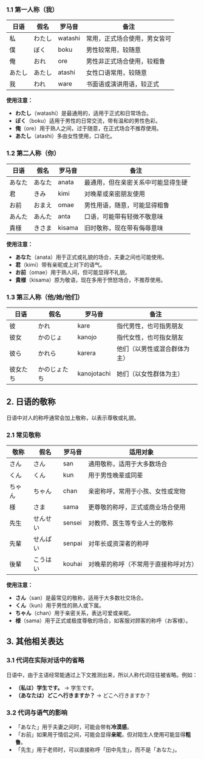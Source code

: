 
### 1.1 第一人称（我）

|日语|假名|罗马音|备注|
|---|---|---|---|
|私|わたし|watashi|常用，正式场合使用，男女皆可|
|僕|ぼく|boku|男性较常用，较随意|
|俺|おれ|ore|男性非正式场合使用，较粗鲁|
|あたし|あたし|atashi|女性口语常用，较随意|
|我|われ|ware|书面语或演讲用语，较正式|

**使用注意：**

- **わたし**（watashi）是最通用的，适用于正式和日常场合。
- **ぼく**（boku）适用于男性的日常交流，带有温和的男性色彩。
- **俺**（ore）用于熟人之间，过于随意，在正式场合不推荐使用。
- **あたし**（atashi）多由女性使用，口语化。

### 1.2 第二人称（你）

|日语|假名|罗马音|备注|
|---|---|---|---|
|あなた|あなた|anata|最通用，但在亲密关系中可能显得生硬|
|君|きみ|kimi|对晚辈或亲密朋友使用|
|お前|おまえ|omae|男性用语，随意，可能显得粗鲁|
|あんた|あんた|anta|口语，可能带有轻微不敬意味|
|貴様|きさま|kisama|旧时敬称，现在带有侮辱意味|

**使用注意：**

- **あなた**（anata）用于正式或礼貌的场合，夫妻之间也可能使用。
- **君**（kimi）带有亲昵或上对下的语气。
- **お前**（omae）用于熟人间，但可能显得不礼貌。
- **貴様**（kisama）原为敬语，现在多用于愤怒场合，不推荐使用。

### 1.3 第三人称（他/她/他们）

| 日语   | 假名     | 罗马音         | 备注             |
| ---- | ------ | ----------- | -------------- |
| 彼    | かれ     | kare        | 指代男性，也可指男朋友    |
| 彼女   | かのじょ   | kanojo      | 指代女性，也可指女朋友    |
| 彼ら   | かれら    | karera      | 他们（以男性或混合群体为主） |
| 彼女たち | かのじょたち | kanojotachi | 她们（以女性群体为主）    |

## 2. 日语的敬称

日语中对人的称呼通常会加上敬称，以表示尊敬或礼貌。

### 2.1 常见敬称

|敬称|假名|罗马音|适用对象|
|---|---|---|---|
|さん|さん|san|通用敬称，适用于大多数场合|
|くん|くん|kun|用于男性晚辈或同辈|
|ちゃん|ちゃん|chan|亲密称呼，常用于小孩、女性或宠物|
|様|さま|sama|更尊敬的称呼，正式或商业场合使用|
|先生|せんせい|sensei|对教师、医生等专业人士的敬称|
|先輩|せんぱい|senpai|对年长或资深者的称呼|
|後輩|こうはい|kouhai|对晚辈的称呼（不常用于直接称呼对方）|

**使用注意：**

- **さん**（san）是最常见的敬称，适用于大多数社交场合。
- **くん**（kun）用于男性的熟人或下属。
- **ちゃん**（chan）用于亲密关系，表达可爱或亲昵。
- **様**（sama）用于正式或极度尊敬的场合，如客服对顾客的称呼（お客様）。

## 3. 其他相关表达

### 3.1 代词在实际对话中的省略

日语中，由于主语经常能通过上下文推测出来，所以人称代词往往被省略。例如：

- **（私は）学生です。** → 学生です。
- **（あなたは）どこへ行きますか？** → どこへ行きますか？

### 3.2 代词与语气的影响

- 「あなた」用于夫妻之间时，可能会带有**冷漠感**。
- 「お前」如果用于情侣之间，可能会显得**亲昵**，但对陌生人使用可能显得**粗鲁**。
- 「先生」用于老师时，可以直接称呼「田中先生」，而不是「あなた」。


